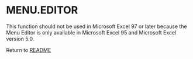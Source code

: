 # MENU.EDITOR

This function should not be used in Microsoft Excel 97 or later because
the Menu Editor is only available in Microsoft Excel 95 and Microsoft
Excel version 5.0.



Return to [README](README.md)

